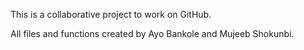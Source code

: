 This is a collaborative project to work on GitHub.

All files and functions created by Ayo Bankole and Mujeeb Shokunbi.
